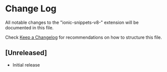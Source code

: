 # Change Log

All notable changes to the "ionic-snippets-v8-" extension will be documented in this file.

Check [Keep a Changelog](http://keepachangelog.com/) for recommendations on how to structure this file.

## [Unreleased]

- Initial release